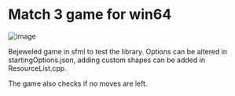 # Match 3 game for win64

![image](https://user-images.githubusercontent.com/96058413/162043521-f7b436c0-3490-4ef4-8afb-4b9126322c9b.png)


Bejeweled game in sfml to test the library. Options can be altered in startingOptions.json, adding custom shapes can be added in ResourceList.cpp. 

The game also checks if no moves are left.
